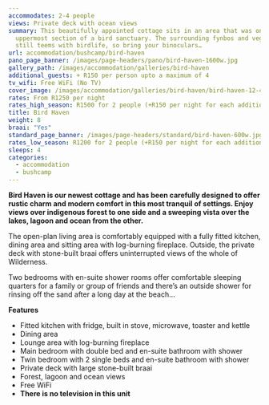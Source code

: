 ```yaml
---
accommodates: 2-4 people
views: Private deck with ocean views
summary: This beautifully appointed cottage sits in an area that was once the
  uppermost section of a bird sanctuary. The surrounding fynbos and vegetation
  still teems with birdlife, so bring your binoculars…
url: accommodation/bushcamp/bird-haven
pano_page_banner: /images/page-headers/pano/bird-haven-1600w.jpg
gallery_path: /images/accommodation/galleries/bird-haven
additional_guests: + R150 per person upto a maximum of 4
tv_wifi: Free WiFi (No TV)
cover_image: /images/accommodation/galleries/bird-haven/bird-haven-12-480w.jpg
rates: From R1250 per night
rates_high_season: R1500 for 2 people (+R150 per night for each additional person – max 4)
title: Bird Haven
weight: 8
braai: "Yes"
standard_page_banner: /images/page-headers/standard/bird-haven-600w.jpg
rates_low_season: R1200 for 2 people (+R150 per night for each additional person – max 4)
sleeps: 4
categories:
  - accommodation
  - bushcamp
---
```


__Bird Haven is our newest cottage and has been carefully designed to offer rustic charm and modern comfort in this most tranquil of settings\. Enjoy views over indigenous forest to one side and a sweeping vista over the lakes, lagoon and ocean from the other\.__

The open\-plan living area is comfortably equipped with a fully fitted kitchen, dining area and sitting area with log\-burning fireplace\. Outside, the private deck with stone\-built braai offers uninterrupted views of the whole of Wilderness\.

Two bedrooms with en\-suite shower rooms offer comfortable sleeping quarters for a family or group of friends and there’s an outside shower for rinsing off the sand after a long day at the beach…

__Features__

- Fitted kitchen with fridge, built in stove, microwave, toaster and kettle
- Dining area
- Lounge area with log\-burning fireplace
- Main bedroom with double bed and en\-suite bathroom with shower
- Twin bedroom with 2 single beds and en\-suite bathroom with shower
- Private deck with large stone\-built braai
- Forest, lagoon and ocean views
- Free WiFi
- __There is no television in this unit__